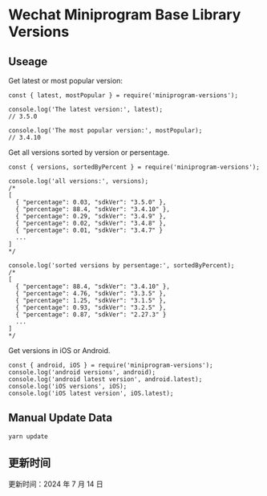 
# Wechat Miniprogram Base Library Versions

## Useage

Get latest or most popular version:

```;
const { latest, mostPopular } = require('miniprogram-versions');

console.log('The latest version:', latest);
// 3.5.0

console.log('The most popular version:', mostPopular);
// 3.4.10

```

Get all versions sorted by version or persentage.

```
const { versions, sortedByPercent } = require('miniprogram-versions');

console.log('all versions:', versions);
/*
[
  { "percentage": 0.03, "sdkVer": "3.5.0" },
  { "percentage": 88.4, "sdkVer": "3.4.10" },
  { "percentage": 0.29, "sdkVer": "3.4.9" },
  { "percentage": 0.02, "sdkVer": "3.4.8" },
  { "percentage": 0.01, "sdkVer": "3.4.7" }
  ...
]
*/

console.log('sorted versions by persentage:', sortedByPercent);
/*
[
  { "percentage": 88.4, "sdkVer": "3.4.10" },
  { "percentage": 4.76, "sdkVer": "3.3.5" },
  { "percentage": 1.25, "sdkVer": "3.1.5" },
  { "percentage": 0.93, "sdkVer": "3.2.5" },
  { "percentage": 0.87, "sdkVer": "2.27.3" }
  ...
]
*/
```

Get versions in iOS or Android.

```
const { android, iOS } = require('miniprogram-versions');
console.log('android versions', android);
console.log('android latest version', android.latest);
console.log('iOS versions', iOS);
console.log('iOS latest version', iOS.latest);
```

## Manual Update Data

```
yarn update
```

## 更新时间

更新时间：2024 年 7 月 14 日
